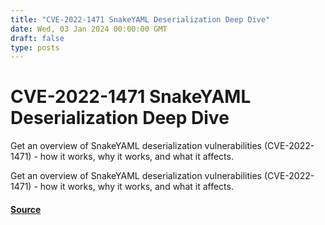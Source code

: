 ```yaml
---
title: "CVE-2022-1471 SnakeYAML Deserialization Deep Dive"
date: Wed, 03 Jan 2024 00:00:00 GMT
draft: false
type: posts
---
```

# CVE-2022-1471 SnakeYAML Deserialization Deep Dive





Get an overview of SnakeYAML deserialization vulnerabilities (CVE-2022-1471) - how it works, why it works, and what it affects.

Get an overview of SnakeYAML deserialization vulnerabilities (CVE-2022-1471) - how it works, why it works, and what it affects.

#### [Source](https://www.greynoise.io/blog/cve-2022-1471-snakeyaml-deserialization-deep-dive)

